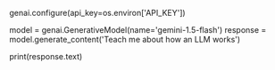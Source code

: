 

genai.configure(api_key=os.environ['API_KEY'])

model = genai.GenerativeModel(name='gemini-1.5-flash')
response = model.generate_content('Teach me about how an LLM works')

print(response.text)
